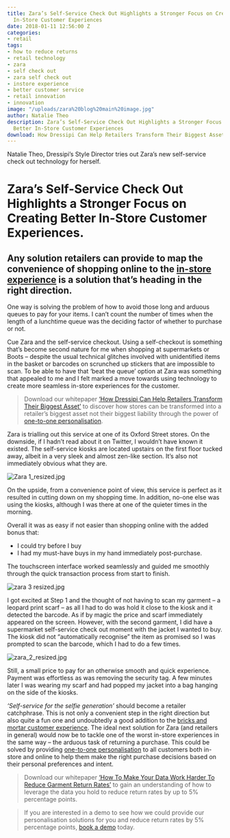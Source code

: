 ```yaml
---
title: Zara’s Self-Service Check Out Highlights a Stronger Focus on Creating Better
  In-Store Customer Experiences
date: 2018-01-11 12:56:00 Z
categories:
- retail
tags:
- how to reduce returns
- retail technology
- zara
- self check out
- zara self check out
- instore experience
- better customer service
- retail innovation
- innovation
image: "/uploads/zara%20blog%20main%20image.jpg"
author: Natalie Theo
description: Zara’s Self-Service Check Out Highlights a Stronger Focus on Creating
  Better In-Store Customer Experiences
download: How Dressipi Can Help Retailers Transform Their Biggest Asset
---
```


Natalie Theo, Dressipi’s Style Director tries out Zara’s new self-service check out technology for herself.

# Zara’s Self-Service Check Out Highlights a Stronger Focus on Creating Better In-Store Customer Experiences.

## Any solution retailers can provide to map the convenience of shopping online to the [in-store experience](https://dressipi.com/how-to-improve-customer-experience-instore/) is a solution that’s heading in the right direction.

One way is solving the problem of how to avoid those long and arduous queues to pay for your items. I can’t count the number of times when the length of a lunchtime queue was the deciding factor of whether to purchase or not.

Cue Zara and the self-service checkout. Using a self-checkout is something that’s become second nature for me when shopping at supermarkets or Boots – despite the usual technical glitches involved with unidentified items in the basket or barcodes on scrunched up stickers that are impossible to scan. To be able to have that ‘beat the queue’ option at Zara was something that appealed to me and I felt marked a move towards using technology to create more seamless in-store experiences for the customer.

> Download our whitepaper [‘How Dressipi Can Help Retailers Transform Their Biggest Asset’](https://dressipi.com/downloads/how-dressipi-can-help-retailers-transform-their-biggest-asset-whitepaper/) to discover how stores can be transformed into a retailer’s biggest asset not their biggest liability through the power of [one-to-one personalisation](https://dressipi.com/one-to-one-personalisation/).

Zara is trialling out this service at one of its Oxford Street stores. On the downside, if I hadn’t read about it on Twitter, I wouldn’t have known it existed. The self-service kiosks are located upstairs on the first floor tucked away, albeit in a very sleek and almost zen-like section. It’s also not immediately obvious what they are.

![Zara 1_resized.jpg](/uploads/Zara%201_resized.jpg)

On the upside, from a convenience point of view, this service is perfect as it resulted in cutting down on my shopping time. In addition, no-one else was using the kiosks, although I was there at one of the quieter times in the morning. 
 
Overall it was as easy if not easier than shopping online with the added bonus that:

* I could try before I buy
* I had my must-have buys in my hand immediately post-purchase. 

The touchscreen interface worked seamlessly and guided me smoothly through the quick transaction process from start to finish.

![zara 3 resized.jpg](/uploads/zara%203%20resized.jpg)
 
I got excited at Step 1 and the thought of not having to scan my garment – a leopard print scarf – as all I had to do was hold it close to the kiosk and it detected the barcode. As if by magic the price and scarf immediately appeared on the screen. However, with the second garment, I did have a supermarket self-service check out moment with the jacket I wanted to buy. The kiosk did not “automatically recognise” the item as promised so I was prompted to scan the barcode, which I had to do a few times.

![zara_2_resized.jpg](/uploads/zara_2_resized.jpg)

Still, a small price to pay for an otherwise smooth and quick experience. Payment was effortless as was removing the security tag. A few minutes later I was wearing my scarf and had popped my jacket into a bag hanging on the side of the kiosks.
 
*‘Self-service for the selfie generation’* should become a retailer catchphrase. This is not only a convenient step in the right direction but also quite a fun one and undoubtedly a good addition to the [bricks and mortar customer experience](https://dressipi.com/how-to-improve-customer-experience-instore/). The ideal next solution for Zara (and retailers in general) would now be to tackle one of the worst in-store experiences in the same way – the arduous task of returning a purchase. This could be solved by providing [one-to-one personalisation](https://dressipi.com/one-to-one-personalisation/) to all customers both in-store and online to help them make the right purchase decisions based on their personal preferences and intent.

> Download our whitepaper [‘How To Make Your Data Work Harder To Reduce Garment Return Rates’](https://dressipi.com/downloads/how-to-make-your-data-work-harder-to-reduce-garment-return-rates-whitepaper/) to gain an understanding of how to leverage the data you hold to reduce return rates by up to 5% percentage points.

> If you are interested in a demo to see how we could provide our personalisation solutions for you and reduce return rates by 5% percentage points, [book a demo](https://dressipi.com/book-a-demo/) today.


